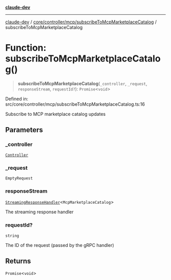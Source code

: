 [**claude-dev**](../../../../../README.md)

***

[claude-dev](../../../../../README.md) / [core/controller/mcp/subscribeToMcpMarketplaceCatalog](../README.md) / subscribeToMcpMarketplaceCatalog

# Function: subscribeToMcpMarketplaceCatalog()

> **subscribeToMcpMarketplaceCatalog**(`_controller`, `_request`, `responseStream`, `requestId?`): `Promise`\<`void`\>

Defined in: src/core/controller/mcp/subscribeToMcpMarketplaceCatalog.ts:16

Subscribe to MCP marketplace catalog updates

## Parameters

### \_controller

[`Controller`](../../../classes/Controller.md)

### \_request

`EmptyRequest`

### responseStream

[`StreamingResponseHandler`](../../../grpc-handler/type-aliases/StreamingResponseHandler.md)\<`McpMarketplaceCatalog`\>

The streaming response handler

### requestId?

`string`

The ID of the request (passed by the gRPC handler)

## Returns

`Promise`\<`void`\>
